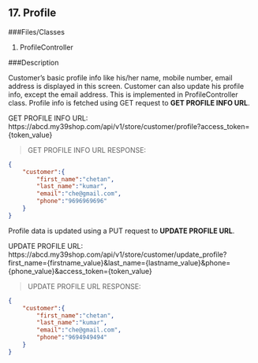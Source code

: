 ## 17. Profile

###Files/Classes

1. ProfileController 

###Description

Customer’s basic profile info like his/her name, mobile number, email address is displayed in this screen. Customer can also update his profile info, except the email address. This is implemented in ProfileController class.
Profile info is fetched using GET request to **GET PROFILE INFO URL**.

<aside class="notice">
GET PROFILE INFO URL:<br/>
https://abcd.my39shop.com/api/v1/store/customer/profile?access_token={token_value}
</aside>

>GET PROFILE INFO URL RESPONSE:

```json
{
	"customer":{
		"first_name":"chetan",
		"last_name":"kumar",
		"email":"che@gmail.com",
		"phone":"9696969696"
	}
}
```

Profile data is updated using a PUT request to **UPDATE PROFILE URL**.

<aside class="notice">
UPDATE PROFILE URL:<br/>
https://abcd.my39shop.com/api/v1/store/customer/update_profile?first_name={firstname_value}&last_name={lastname_value}&phone={phone_value}&access_token={token_value}
</aside>

>UPDATE PROFILE URL RESPONSE:

```json
{
	"customer":{
		"first_name":"chetan",
		"last_name":"kumar",
		"email":"che@gmail.com",
		"phone":"9694949494"
	}
}
```
